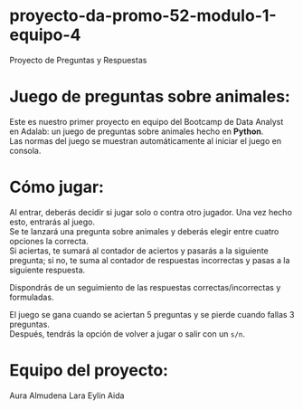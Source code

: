 # proyecto-da-promo-52-modulo-1-equipo-4
Proyecto de Preguntas y Respuestas

# Juego de preguntas sobre animales:
Este es nuestro primer proyecto en equipo del Bootcamp de Data Analyst en Adalab: un juego de preguntas sobre animales hecho en **Python**.  
Las normas del juego se muestran automáticamente al iniciar el juego en consola.

# Cómo jugar:
Al entrar, deberás decidir si jugar solo o contra otro jugador. Una vez hecho esto, entrarás al juego.  
Se te lanzará una pregunta sobre animales y deberás elegir entre cuatro opciones la correcta.  
Si aciertas, te sumará al contador de aciertos y pasarás a la siguiente pregunta; si no, te suma al contador de respuestas incorrectas y pasas a la siguiente respuesta.

Dispondrás de un seguimiento de las respuestas correctas/incorrectas y formuladas.

El juego se gana cuando se aciertan 5 preguntas y se pierde cuando fallas 3 preguntas.  
Después, tendrás la opción de volver a jugar o salir con un `s/n`.

# Equipo del proyecto:
Aura
Almudena
Lara 
Eylin
Aida

